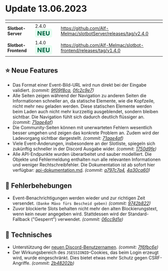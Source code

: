 # Update 13.06.2023

<table data-card-size="large" data-view="cards"><thead><tr><th></th><th></th><th data-hidden></th><th data-hidden data-card-target data-type="content-ref"></th></tr></thead><tbody><tr><td><strong>Slotbot-Server</strong></td><td>2.4.0 <img src="../../../.gitbook/assets/Badge-New.png" alt="Neu" data-size="line"></td><td></td><td><a href="https://github.com/Alf-Melmac/slotbotServer/releases/tag/v2.4.0">https://github.com/Alf-Melmac/slotbotServer/releases/tag/v2.4.0</a></td></tr><tr><td><strong>Slotbot-Frontend</strong></td><td>1.4.0 <img src="../../../.gitbook/assets/Badge-New.png" alt="Neu" data-size="line"></td><td></td><td><a href="https://github.com/Alf-Melmac/slotbot-frontend/releases/tag/v1.4.0">https://github.com/Alf-Melmac/slotbot-frontend/releases/tag/v1.4.0</a></td></tr></tbody></table>

## ⭐ Neue Features

* Das Format einer Event-Bild-URL wird nun direkt bei der Eingabe validiert. _(commit:_ [_9f09f8ca_](https://github.com/Alf-Melmac/slotbot-frontend/commit/9f09f8ca4e4a3ada7bf8223ce888b452bdca7c4b)_,_ [_0fc2c9e7_](https://github.com/Alf-Melmac/slotbotServer/commit/0fc2c9e7cdf1f22687f1d52d4453f26aad609991)_)_
* Alle Seiten zeigen während der Navigation zu anderen Seiten die Informationen schneller an, da statische Elemente, wie die Kopfzeile, nicht mehr neu geladen werden. Diese statischen Elemente werden beim Laden auch nicht mehr kurzzeitig ausgeblendet, sondern bleiben sichtbar. Die Navigation fühlt sich dadurch deutlich flüssiger an. _(commit:_ [_71aae4af_](https://github.com/Alf-Melmac/slotbot-frontend/commit/71aae4afe2d05f118eb39aa4f8386f3ef8492f61)_)_
* Die Community-Seiten können mit unerwarteten Fehlern wesentlich besser umgehen und zeigen das konkrete Problem an. Zudem wird der Ladevorgang sichtbar dargestellt. _(commit:_ [_71aae4af_](https://github.com/Alf-Melmac/slotbot-frontend/commit/71aae4afe2d05f118eb39aa4f8386f3ef8492f61)_)_
* Viele Event-Änderungen, insbesondere an der Slotliste, spiegeln sich zukünftig schneller in der Discord Ausgabe wider. _(commit:_ [_1750d9fe_](https://github.com/Alf-Melmac/slotbotServer/commit/1750d9fe6f3dca862ee244f4b265a14ba251cc1d)_)_
* Alle API-Endpunkte wurden überarbeitet und sauber modelliert. Die Objekte und Fehlermeldung enthalten nun alle relevanten Informationen und weniger Rechtschreibfehler. Die Dokumentation ist ab sofort hier verfügbar: [api-dokumentation.md](../../integrationen/api-dokumentation.md "mention"). _(commit:_ [_a797c7a4_](https://github.com/Alf-Melmac/slotbotServer/commit/a797c7a4c184cccc05706dceaf783a2e00a93b7e)_,_ [_4a30ca60_](https://github.com/Alf-Melmac/slotbotServer/commit/4a30ca60d6a888767f846408291dd473b9a4a8ab)_)_

## 🐞 Fehlerbehebungen

* Event-Benachrichtigungen werden wieder und zur richtigen Zeit versendet. `(Danke Mäxo fürs Bescheid geben)` _(commit:_ [_9742b822_](https://github.com/Alf-Melmac/slotbotServer/commit/9742b8229f8b1ef61849f868301b1dbf6343b092)_)_
* Zuvor blockierte Slots behalten nicht mehr den alten Blockierungstext, wenn kein neuer angegeben wird. Stattdessen wird der Standard-Fallback ("Gesperrt") verwendet. _(commit:_ [_06cc9d1e_](https://github.com/Alf-Melmac/slotbotServer/commit/06cc9d1e24bd6be7cf1882b63ecb38357a320252)_)_

## 🔨 Technisches

* Unterstützung der [neuen Discord-Benutzernamen](https://discord.com/blog/usernames). _(commit:_ [_7f6fbc6e_](https://github.com/Alf-Melmac/slotbotServer/commit/7f6fbc6e507bf0a55b542809da7e3464a77142ff)_)_
* Der Wirkungsbereich des `JSESSIONID`-Cookies, das beim Login erzeugt wird, wurde eingeschränkt. Dies bietet etwas mehr Schutz gegen CSRF-Angriffe. _(commit:_ [_2b48202b_](https://github.com/Alf-Melmac/slotbotServer/commit/2b48202b2c37effc2f122a22079fc4bdb62a0041)_)_
